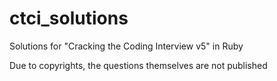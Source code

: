 ctci_solutions
==============

Solutions for "Cracking the Coding Interview v5" in Ruby

Due to copyrights, the questions themselves are not published
